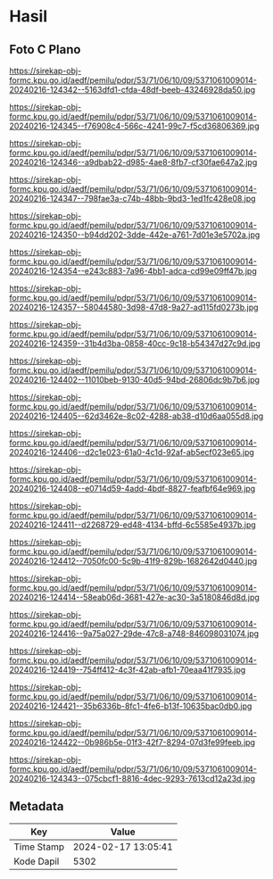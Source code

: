 # Hasil

## Foto C Plano

https://sirekap-obj-formc.kpu.go.id/aedf/pemilu/pdpr/53/71/06/10/09/5371061009014-20240216-124342--5163dfd1-cfda-48df-beeb-43246928da50.jpg

https://sirekap-obj-formc.kpu.go.id/aedf/pemilu/pdpr/53/71/06/10/09/5371061009014-20240216-124345--f76908c4-566c-4241-99c7-f5cd36806369.jpg

https://sirekap-obj-formc.kpu.go.id/aedf/pemilu/pdpr/53/71/06/10/09/5371061009014-20240216-124346--a9dbab22-d985-4ae8-8fb7-cf30fae647a2.jpg

https://sirekap-obj-formc.kpu.go.id/aedf/pemilu/pdpr/53/71/06/10/09/5371061009014-20240216-124347--798fae3a-c74b-48bb-9bd3-1ed1fc428e08.jpg

https://sirekap-obj-formc.kpu.go.id/aedf/pemilu/pdpr/53/71/06/10/09/5371061009014-20240216-124350--b94dd202-3dde-442e-a761-7d01e3e5702a.jpg

https://sirekap-obj-formc.kpu.go.id/aedf/pemilu/pdpr/53/71/06/10/09/5371061009014-20240216-124354--e243c883-7a96-4bb1-adca-cd99e09ff47b.jpg

https://sirekap-obj-formc.kpu.go.id/aedf/pemilu/pdpr/53/71/06/10/09/5371061009014-20240216-124357--58044580-3d98-47d8-9a27-ad115fd0273b.jpg

https://sirekap-obj-formc.kpu.go.id/aedf/pemilu/pdpr/53/71/06/10/09/5371061009014-20240216-124359--31b4d3ba-0858-40cc-9c18-b54347d27c9d.jpg

https://sirekap-obj-formc.kpu.go.id/aedf/pemilu/pdpr/53/71/06/10/09/5371061009014-20240216-124402--11010beb-9130-40d5-94bd-26806dc9b7b6.jpg

https://sirekap-obj-formc.kpu.go.id/aedf/pemilu/pdpr/53/71/06/10/09/5371061009014-20240216-124405--62d3462e-8c02-4288-ab38-d10d6aa055d8.jpg

https://sirekap-obj-formc.kpu.go.id/aedf/pemilu/pdpr/53/71/06/10/09/5371061009014-20240216-124406--d2c1e023-61a0-4c1d-92af-ab5ecf023e65.jpg

https://sirekap-obj-formc.kpu.go.id/aedf/pemilu/pdpr/53/71/06/10/09/5371061009014-20240216-124408--e0714d59-4add-4bdf-8827-feafbf64e969.jpg

https://sirekap-obj-formc.kpu.go.id/aedf/pemilu/pdpr/53/71/06/10/09/5371061009014-20240216-124411--d2268729-ed48-4134-bffd-6c5585e4937b.jpg

https://sirekap-obj-formc.kpu.go.id/aedf/pemilu/pdpr/53/71/06/10/09/5371061009014-20240216-124412--7050fc00-5c9b-41f9-829b-1682642d0440.jpg

https://sirekap-obj-formc.kpu.go.id/aedf/pemilu/pdpr/53/71/06/10/09/5371061009014-20240216-124414--58eab06d-3681-427e-ac30-3a5180846d8d.jpg

https://sirekap-obj-formc.kpu.go.id/aedf/pemilu/pdpr/53/71/06/10/09/5371061009014-20240216-124416--9a75a027-29de-47c8-a748-846098031074.jpg

https://sirekap-obj-formc.kpu.go.id/aedf/pemilu/pdpr/53/71/06/10/09/5371061009014-20240216-124419--754ff412-4c3f-42ab-afb1-70eaa41f7935.jpg

https://sirekap-obj-formc.kpu.go.id/aedf/pemilu/pdpr/53/71/06/10/09/5371061009014-20240216-124421--35b6336b-8fc1-4fe6-b13f-10635bac0db0.jpg

https://sirekap-obj-formc.kpu.go.id/aedf/pemilu/pdpr/53/71/06/10/09/5371061009014-20240216-124422--0b986b5e-01f3-42f7-8294-07d3fe99feeb.jpg

https://sirekap-obj-formc.kpu.go.id/aedf/pemilu/pdpr/53/71/06/10/09/5371061009014-20240216-124343--075cbcf1-8816-4dec-9293-7613cd12a23d.jpg


## Metadata

| Key        | Value               |
| ---------- | ------------------- |
| Time Stamp | 2024-02-17 13:05:41 |
| Kode Dapil | 5302                |



